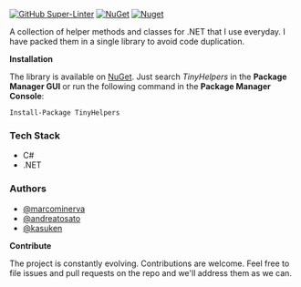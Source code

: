 [![GitHub Super-Linter](https://github.com/marcominerva/TinyHelpers/workflows/Lint%20Code%20Base/badge.svg)](https://github.com/marketplace/actions/super-linter)
[![NuGet](https://img.shields.io/nuget/v/TinyHelpers.svg?style=flat-square)](https://www.nuget.org/packages/TinyHelpers)
[![Nuget](https://img.shields.io/nuget/dt/TinyHelpers)](https://www.nuget.org/packages/TinyHelpers)

A collection of helper methods and classes for .NET that I use everyday. I have packed them in a single library to avoid code duplication.

**Installation**

The library is available on [NuGet](https://www.nuget.org/packages/TinyHelpers). Just search *TinyHelpers* in the **Package Manager GUI** or run the following command in the **Package Manager Console**:

    Install-Package TinyHelpers

### Tech Stack

- C#
- .NET
  
### Authors

- [@marcominerva](https://www.github.com/marcominerva)
- [@andreatosato](https://www.github.com/andreatosato)
- [@kasuken](https://www.github.com/kasuken)

**Contribute**

The project is constantly evolving. Contributions are welcome. Feel free to file issues and pull requests on the repo and we'll address them as we can. 